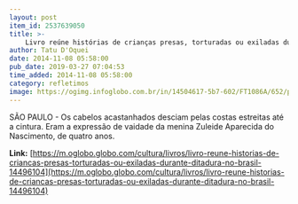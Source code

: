 ```yaml
---
layout: post
item_id: 2537639050
title: >-
    Livro reúne histórias de crianças presas, torturadas ou exiladas durante a ditadura no Brasil
author: Tatu D'Oquei
date: 2014-11-08 05:58:00
pub_date: 2019-03-27 07:04:53
time_added: 2014-11-08 05:58:00
category: refletimos
image: https://ogimg.infoglobo.com.br/in/14504617-5b7-602/FT1086A/652/prosa_infancia_roubada.jpg
---
```


SÃO PAULO - Os cabelos acastanhados desciam pelas costas estreitas até a cintura. Eram a expressão de vaidade da menina Zuleide Aparecida do Nascimento, de quatro anos.

**Link:** [https://m.oglobo.globo.com/cultura/livros/livro-reune-historias-de-criancas-presas-torturadas-ou-exiladas-durante-ditadura-no-brasil-14496104](https://m.oglobo.globo.com/cultura/livros/livro-reune-historias-de-criancas-presas-torturadas-ou-exiladas-durante-ditadura-no-brasil-14496104)

